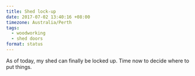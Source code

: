 ```yaml
---
title: Shed lock-up
date: 2017-07-02 13:40:16 +08:00
timezone: Australia/Perth
tags:
  - woodworking
  - shed doors
format: status
---
```

As of today, my shed can finally be locked up. Time now to decide where to put things.
